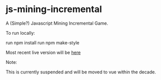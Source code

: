# js-mining-incremental
A (Simple?) Javascript Mining Incremental Game. 


To run locally: 

run npm install 
run npm make-style 


Most recent live version will be [here](https://thummper.net/Projects/Games/Incremental/)


Note:

This is currently suspended and will be moved to vue within the decade. 

